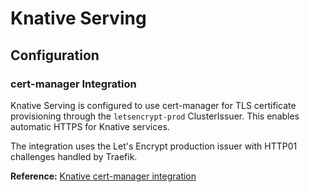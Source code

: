 # Knative Serving

## Configuration

### cert-manager Integration

Knative Serving is configured to use cert-manager for TLS certificate provisioning through the `letsencrypt-prod` ClusterIssuer. This enables automatic HTTPS for Knative services.

The integration uses the Let's Encrypt production issuer with HTTP01 challenges handled by Traefik.

**Reference:** [Knative cert-manager integration](https://knative.dev/docs/serving/encryption/configure-certmanager-integration/)
